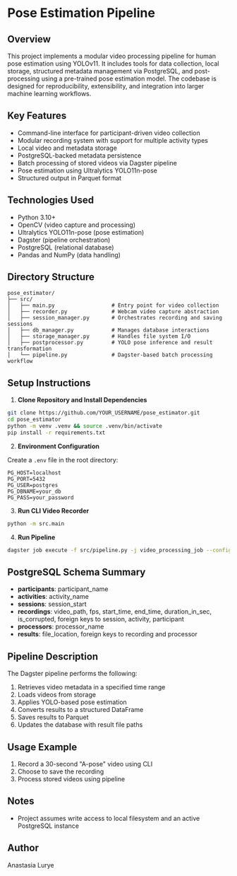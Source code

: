 # Pose Estimation Pipeline

## Overview

This project implements a modular video processing pipeline for human pose estimation using YOLOv11. It includes tools for data collection, local storage, structured metadata management via PostgreSQL, and post-processing using a pre-trained pose estimation model. The codebase is designed for reproducibility, extensibility, and integration into larger machine learning workflows.

## Key Features

- Command-line interface for participant-driven video collection
- Modular recording system with support for multiple activity types
- Local video and metadata storage
- PostgreSQL-backed metadata persistence
- Batch processing of stored videos via Dagster pipeline
- Pose estimation using Ultralytics YOLO11n-pose
- Structured output in Parquet format

## Technologies Used

- Python 3.10+
- OpenCV (video capture and processing)
- Ultralytics YOLO11n-pose (pose estimation)
- Dagster (pipeline orchestration)
- PostgreSQL (relational database)
- Pandas and NumPy (data handling)

## Directory Structure

```
pose_estimator/
├── src/
│   ├── main.py                  # Entry point for video collection
│   ├── recorder.py              # Webcam video capture abstraction
│   ├── session_manager.py       # Orchestrates recording and saving sessions
│   ├── db_manager.py            # Manages database interactions
│   ├── storage_manager.py       # Handles file system I/O
│   ├── postprocessor.py         # YOLO pose inference and result transformation
│   └── pipeline.py              # Dagster-based batch processing workflow
```

## Setup Instructions

1. **Clone Repository and Install Dependencies**

```bash
git clone https://github.com/YOUR_USERNAME/pose_estimator.git
cd pose_estimator
python -m venv .venv && source .venv/bin/activate
pip install -r requirements.txt
```

2. **Environment Configuration**

Create a `.env` file in the root directory:

```
PG_HOST=localhost
PG_PORT=5432
PG_USER=postgres
PG_DBNAME=your_db
PG_PASS=your_password
```

3. **Run CLI Video Recorder**

```bash
python -m src.main
```

4. **Run Pipeline**

```bash
dagster job execute -f src/pipeline.py -j video_processing_job --config run_config.yaml
```

## PostgreSQL Schema Summary

- **participants**: participant\_name
- **activities**: activity\_name
- **sessions**: session\_start
- **recordings**: video\_path, fps, start\_time, end\_time, duration\_in\_sec, is\_corrupted, foreign keys to session, activity, participant
- **processors**: processor\_name
- **results**: file\_location, foreign keys to recording and processor

## Pipeline Description

The Dagster pipeline performs the following:

1. Retrieves video metadata in a specified time range
2. Loads videos from storage
3. Applies YOLO-based pose estimation
4. Converts results to a structured DataFrame
5. Saves results to Parquet
6. Updates the database with result file paths

## Usage Example

1. Record a 30-second "A-pose" video using CLI
2. Choose to save the recording
3. Process stored videos using pipeline

## Notes

- Project assumes write access to local filesystem and an active PostgreSQL instance

## Author

Anastasia Lurye

